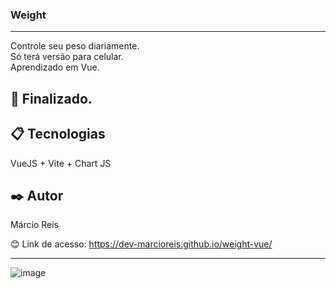 ### Weight

---

Controle seu peso diariamente.<br>
Só terá versão para celular.<br>
Aprendizado em Vue.

## 🚀 Finalizado.

## 📋 Tecnologias
VueJS + Vite + Chart JS 

## ✒️ Autor
Márcio Reis

😊 Link de acesso: https://dev-marcioreis.github.io/weight-vue/

---
![image](https://user-images.githubusercontent.com/122680054/235219637-76a8f799-ef9c-4cf1-ade1-ef5fa090e574.png)


